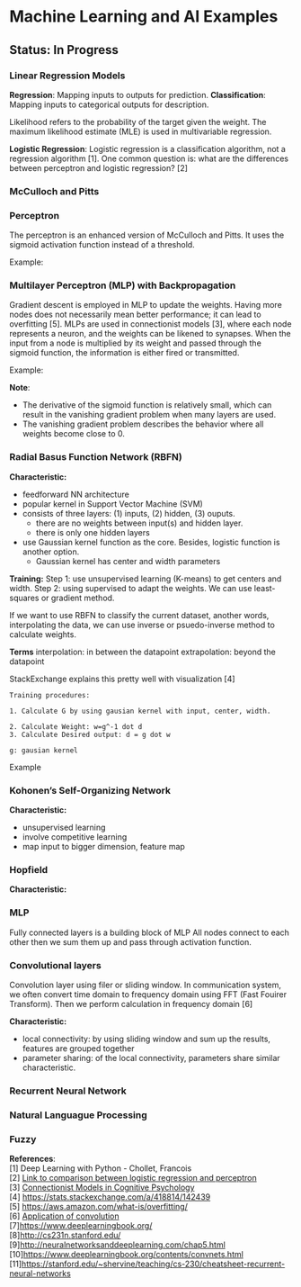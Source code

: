 # Machine Learning and AI Examples

## Status: In Progress

### Linear Regression Models

**Regression**: Mapping inputs to outputs for prediction.
**Classification**: Mapping inputs to categorical outputs for description.

Likelihood refers to the probability of the target given the weight. The maximum likelihood estimate (MLE) is used in multivariable regression.

**Logistic Regression**: Logistic regression is a classification algorithm, not a regression algorithm [1]. One common question is: what are the differences between perceptron and logistic regression? [2]

### McCulloch and Pitts

### Perceptron

The perceptron is an enhanced version of McCulloch and Pitts. It uses the sigmoid activation function instead of a threshold.

Example:

### Multilayer Perceptron (MLP) with Backpropagation

Gradient descent is employed in MLP to update the weights. Having more nodes does not necessarily mean better performance; it can lead to overfitting [5]. MLPs are used in connectionist models [3], where each node represents a neuron, and the weights can be likened to synapses. When the input from a node is multiplied by its weight and passed through the sigmoid function, the information is either fired or transmitted.

Example:

**Note**:
- The derivative of the sigmoid function is relatively small, which can result in the vanishing gradient problem when many layers are used.
- The vanishing gradient problem describes the behavior where all weights become close to 0.


### Radial Basus Function Network (RBFN)
**Characteristic:**
- feedforward NN architecture
- popular kernel in Support Vector Machine (SVM)
- consists of three layers: (1) inputs, (2) hidden, (3) ouputs. 
	- there are no weights between input(s) and hidden layer.
	- there is only one hidden layers
- use Gaussian kernel function as the core. Besides, logistic function is another option.
	- Gaussian kernel has center and width parameters

**Training:**
Step 1: use unsupervised learning (K-means) to get centers and width. 
Step 2: using supervised to adapt the weights. We can use least-squares or gradient method. 

If we want to use RBFN to classify the current dataset, another words, interpolating the data, we can use inverse or psuedo-inverse method to calculate weights.

**Terms**
interpolation: in between the datapoint
extrapolation: beyond the datapoint

StackExchange explains this pretty well with visualization [4]

```
Training procedures:

1. Calculate G by using gausian kernel with input, center, width.

2. Calculate Weight: w=g^-1 dot d
3. Calculate Desired output: d = g dot w

g: gausian kernel

```

Example


### Kohonen’s Self-Organizing Network
**Characteristic:**
- unsupervised learning
- involve competitive learning
- map input to bigger dimension, feature map



### Hopfield 
**Characteristic:**


### MLP 
Fully connected layers is a building block of MLP
All nodes connect to each other then we sum them up and pass through activation function.

### Convolutional layers
Convolution layer using filer or sliding window. 
In communication system, we often convert time domain to frequency domain using FFT (Fast Fouirer Transform).
Then we perform calculation in frequency domain [6]  

**Characteristic:**
- local connectivity: by using sliding window and sum up the results, features are grouped together
- parameter sharing: of the local connectivity, parameters share similar characteristic.

### Recurrent Neural Network

### Natural Languague Processing

### Fuzzy


**References**:  
[1] Deep Learning with Python - Chollet, Francois  
[2] [Link to comparison between logistic regression and perceptron](https://stats.stackexchange.com/questions/162257/whats-the-difference-between-logistic-regression-and-perceptron)  
[3] [Connectionist Models in Cognitive Psychology](https://stanford.edu/~jlmcc/papers/McCCleeremans09CnxMdlsOCC.pdf)  
[4] https://stats.stackexchange.com/a/418814/142439  
[5] https://aws.amazon.com/what-is/overfitting/  
[6] [Application of convolution](https://dspillustrations.com/pages/posts/misc/the-convolution-theorem-and-application-examples.html)  
[7]https://www.deeplearningbook.org/  
[8]http://cs231n.stanford.edu/  
[9]http://neuralnetworksanddeeplearning.com/chap5.html  
[10]https://www.deeplearningbook.org/contents/convnets.html  
[11]https://stanford.edu/~shervine/teaching/cs-230/cheatsheet-recurrent-neural-networks  
